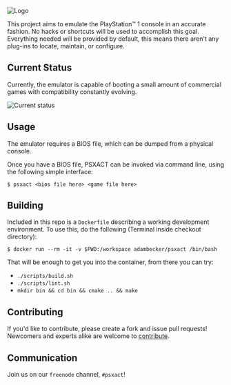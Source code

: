 ![Logo](images/logo.png)

This project aims to emulate the PlayStation&trade; 1 console in an accurate
fashion. No hacks or shortcuts will be used to accomplish this goal. Everything
needed will be provided by default, this means there aren't any plug-ins to
locate, maintain, or configure.

## Current Status

Currently, the emulator is capable of booting a small amount of commercial
games with compatibility constantly evolving.

![Current status](images/current.png)

## Usage

The emulator requires a BIOS file, which can be dumped from a physical console.

Once you have a BIOS file, PSXACT can be invoked via command line, using the
following simple interface:

```
$ psxact <bios file here> <game file here>
```

## Building

Included in this repo is a `Dockerfile` describing a working development
environment. To use this, do the following (Terminal inside checkout directory):

```
$ docker run --rm -it -v $PWD:/workspace adambecker/psxact /bin/bash
```

That will be enough to get you into the container, from there you can try:

- `./scripts/build.sh`
- `./scripts/lint.sh`
- `mkdir bin && cd bin && cmake .. && make`

## Contributing

If you'd like to contribute, please create a fork and issue pull requests!
Newcomers and experts alike are welcome to [contribute](.github/CONTRIBUTING.md).

## Communication

Join us on our `freenode` channel, `#psxact`!

